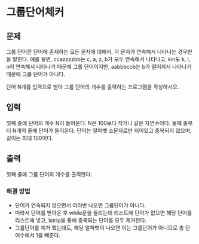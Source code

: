 # 그룹단어체커

## 문제

그룹 단어란 단어에 존재하는 모든 문자에 대해서, 각 문자가 연속해서 나타나는 경우만을 말한다. 예를 들면, ccazzzzbb는 c, a, z, b가 모두 연속해서 나타나고, kin도 k, i, n이 연속해서 나타나기 때문에 그룹 단어이지만, aabbbccb는 b가 떨어져서 나타나기 때문에 그룹 단어가 아니다.

단어 N개를 입력으로 받아 그룹 단어의 개수를 출력하는 프로그램을 작성하시오.

## 입력

첫째 줄에 단어의 개수 N이 들어온다. N은 100보다 작거나 같은 자연수이다. 둘째 줄부터 N개의 줄에 단어가 들어온다. 단어는 알파벳 소문자로만 되어있고 중복되지 않으며, 길이는 최대 100이다.

## 출력

첫째 줄에 그룹 단어의 개수를 출력한다.



### 해결 방법 

- 단어가 연속되지 않으면서 여러번 나오면 그룹단어가 아니다.
- 따라서 단어를 받아온 후 while문을 돌리는데 리스트에 단어가 없으면 해당 단어를 리스트에 넣고, lstrip을 통해 중복되는 단어를 모두 제거한다. 
- 그룹단어를 제거 했는데도, 해당 알파벳이 나오면 이는 그룹단어가 아니므로 총 단어수에서 1을 빼준다. 
